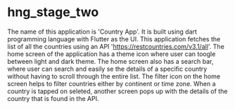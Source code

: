 # hng_stage_two

The name of this application is 'Country App'. It is built using dart programming language with Flutter as the UI.
This application fetches the list of all the countries using an API 'https://restcountries.com/v3.1/all'. 
The home screen of the application has a theme icon where user can toogle between light and dark theme.
The home screen also has a search bar, where user can search and easily se the details of a specific country without having to scroll through the entire list. 
The filter icon on the home screen helps to filter countries either by continent or time zone.
When a country is tapped on seleted, another screen pops up with the details of the country that is found in the API.
